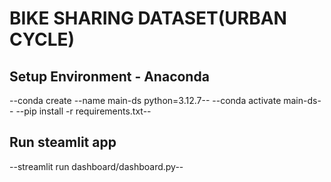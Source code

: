 # BIKE SHARING DATASET(URBAN CYCLE)
## Setup Environment - Anaconda
--conda create --name main-ds python=3.12.7--
--conda activate main-ds--
--pip install -r requirements.txt--

## Run steamlit app
--streamlit run dashboard/dashboard.py--
